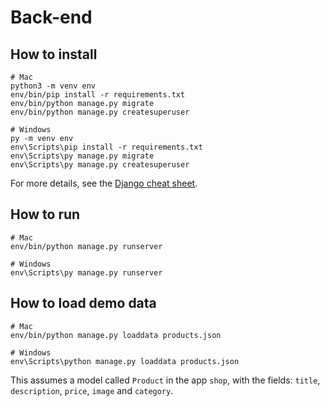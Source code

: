# Back-end

## How to install

```
# Mac
python3 -m venv env
env/bin/pip install -r requirements.txt
env/bin/python manage.py migrate
env/bin/python manage.py createsuperuser

# Windows
py -m venv env
env\Scripts\pip install -r requirements.txt
env\Scripts\py manage.py migrate
env\Scripts\py manage.py createsuperuser
```

For more details, see the [Django cheat sheet](https://github.com/Powercoders-Switzerland/2021-1-web-dev/blob/main/05-django/cheatsheet.md).

## How to run

```
# Mac
env/bin/python manage.py runserver

# Windows
env\Scripts\py manage.py runserver
```

## How to load demo data

```
# Mac
env/bin/python manage.py loaddata products.json

# Windows
env\Scripts\python manage.py loaddata products.json
```

This assumes a model called `Product` in the app `shop`, with the fields: `title`, `description`, `price`, `image` and `category`.